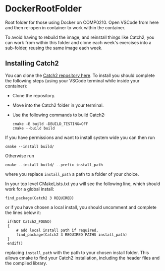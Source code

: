 # DockerRootFolder

Root folder for those using Docker on COMP0210. Open VSCode from here and then re-open in container to work within the container. 

To avoid having to rebuild the image, and reinstall things like Catch2, you can work from within this folder and clone each week's exercises into a sub-folder, reusing the same image each week. 

## Installing Catch2 

You can clone the [Catch2 repository here](https://github.com/catchorg/Catch2). To install you should complete the following steps (using your VSCode terminal while inside your container):

- Clone the repository. 
- Move into the Catch2 folder in your terminal.
- Use the following commands to build Catch2:

    ```
    cmake -B build -DBUILD_TESTING=OFF
    cmake --build build
    ```

If you have permissions and want to install system wide you can then run

```
cmake --install build/
```

Otherwise run 

```
cmake --install build/ --prefix install_path
```

where you replace `install_path` a path to a folder of your choice.

In your top level CMakeLists.txt you will see the following line, which should work for a global install:

```
find_package(Catch2 3 REQUIRED)
```

or if you have chosen a local install, you should uncomment and complete the lines below it:

```
 if(NOT Catch2_FOUND)
 {
     # add local install path if required.
     find_package(Catch2 3 REQUIRED PATHS install_path)
 }
 endif()
```

replacing `install_path` with the path to your chosen install folder. This allows cmake to find your Catch2 installation, including the header files and the compiled library.


